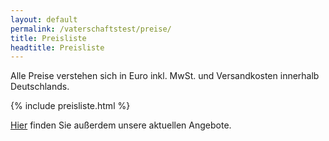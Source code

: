 ```yaml
---
layout: default
permalink: /vaterschaftstest/preise/
title: Preisliste
headtitle: Preisliste
---
```


Alle Preise verstehen sich in Euro inkl. MwSt. und Versandkosten innerhalb Deutschlands.

{% include preisliste.html %}

[Hier](/vaterschaftstest/preise/angebote) finden Sie außerdem unsere aktuellen Angebote.

